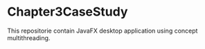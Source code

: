 # Chapter3CaseStudy
This repositorie contain JavaFX desktop application using concept multithreading.
